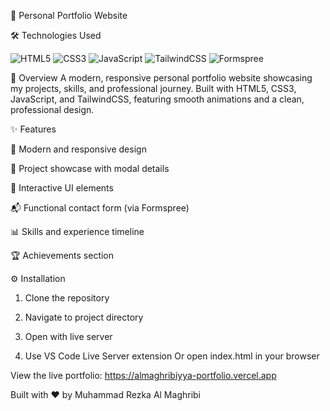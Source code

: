 🌟 Personal Portfolio Website

🛠️ Technologies Used

<img alt="HTML5" src="https://img.shields.io/badge/HTML5-E34F26?style=for-the-badge&amp;logo=html5&amp;logoColor=white"> <img alt="CSS3" src="https://img.shields.io/badge/CSS3-1572B6?style=for-the-badge&amp;logo=css3&amp;logoColor=white"> <img alt="JavaScript" src="https://img.shields.io/badge/JavaScript-F7DF1E?style=for-the-badge&amp;logo=javascript&amp;logoColor=black"> <img alt="TailwindCSS" src="https://img.shields.io/badge/Tailwind_CSS-38B2AC?style=for-the-badge&amp;logo=tailwind-css&amp;logoColor=white"> <img alt="Formspree" src="https://img.shields.io/badge/Formspree-FF4455?style=for-the-badge&logo=data:image/svg+xml;base64,PHN2ZyB3aWR0aD0iMjQiIGhlaWdodD0iMjQiIHhtbG5zPSJodHRwOi8vd3d3LnczLm9yZy8yMDAwL3N2ZyI+PHBhdGggZD0iTTYgNGgxMnYySDZ6TTYgOWgxMnYySDZ6TTYgMTRoOHYySDZ6IiBmaWxsPSJ3aGl0ZSIvPjwvc3ZnPg==&logoColor=white">

🌟 Overview
A modern, responsive personal portfolio website showcasing my projects, skills, and professional journey. Built with HTML5, CSS3, JavaScript, and TailwindCSS, featuring smooth animations and a clean, professional design.

✨ Features

🎨 Modern and responsive design


💼 Project showcase with modal details

🎯 Interactive UI elements

📬 Functional contact form (via Formspree)

📊 Skills and experience timeline

🏆 Achievements section

⚙️ Installation
1. Clone the repository
   
2. Navigate to project directory
   
4. Open with live server
   
5. Use VS Code Live Server extension
Or open index.html in your browser

View the live portfolio: https://almaghribiyya-portfolio.vercel.app

Built with ❤️ by Muhammad Rezka Al Maghribi
